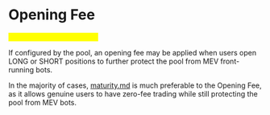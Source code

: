 # Opening Fee

<mark style="color:yellow;">\[Unrecommended Feature]</mark>

If configured by the pool, an opening fee may be applied when users open LONG or SHORT positions to further protect the pool from MEV front-running bots.

In the majority of cases, [maturity.md](maturity.md "mention") is much preferable to the Opening Fee, as it allows genuine users to have zero-fee trading while still protecting the pool from MEV bots.
